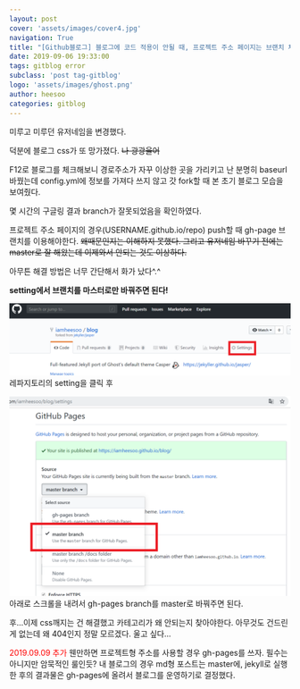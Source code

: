 ```yaml
---
layout: post
cover: 'assets/images/cover4.jpg'
navigation: True
title: "[Github블로그] 블로그에 코드 적용이 안될 때, 프로젝트 주소 페이지는 브랜치 체크"
date: 2019-09-06 19:33:00
tags: gitblog error
subclass: 'post tag-gitblog'
logo: 'assets/images/ghost.png'
author: heesoo
categories: gitblog
---
```

미루고 미루던 유저네임을 변경했다.

덕분에 블로그 css가 또 망가졌다. ~~나 광광울어~~

F12로 블로그를 체크해보니 경로주소가 자꾸 이상한 곳을 가리키고 난 분명히 baseurl 바꿨는데 config.yml에 정보를 가져다 쓰지 않고 갓 fork할 때 본 초기 블로그 모습을 보여줬다.

몇 시간의 구글링 결과 branch가 잘못되었음을 확인하였다.

프로젝트 주소 페이지의 경우(USERNAME.github.io/repo) push할 때 gh-page 브랜치를 이용해야한다.
~~왜때문인지는 이해하지 못했다. 그리고 유저네임 바꾸기 전에는 master로 잘 해왔는데 이제와서 안되는 것도 이상하다.~~

아무튼 해결 방법은 너무 간단해서 화가 났다^.^

**setting에서 브랜치를 마스터로만 바꿔주면 된다!**

![setting](./assets/images/190906_1.png)
레파지토리의 setting을 클릭 후

![branch](./assets/images/190906_2.png)
아래로 스크롤을 내려서 gh-pages branch를 master로 바꿔주면 된다.

후...이제 css깨지는 건 해결했고 카테고리가 왜 안되는지 찾아야한다. 아무것도 건드린게 없는데 왜 404인지 정말 모르겠다. 울고 싶다...

<span style="color:red">2019.09.09 추가</span>
웬만하면 프로젝트형 주소를 사용할 경우 gh-pages를 쓰자.
필수는 아니지만 암묵적인 룰인듯?
내 블로그의 경우 md형 포스트는 master에, jekyll로 실행한 후의 결과물은 gh-pages에 올려서 블로그를 운영하기로 결정했다.
